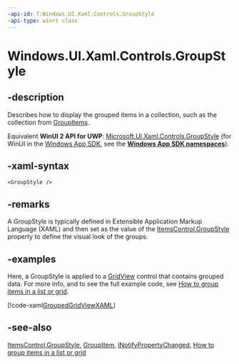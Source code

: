 ```yaml
---
-api-id: T:Windows.UI.Xaml.Controls.GroupStyle
-api-type: winrt class
---
```


<!-- Class syntax.
public class GroupStyle : Windows.UI.Xaml.Controls.IGroupStyle, Windows.UI.Xaml.Controls.IGroupStyle2, Windows.UI.Xaml.Data.INotifyPropertyChanged
-->

# Windows.UI.Xaml.Controls.GroupStyle

## -description
Describes how to display the grouped items in a collection, such as the collection from [GroupItems](../windows.ui.xaml.data/icollectionviewgroup_groupitems.md).

Equivalent **WinUI 2 API for UWP**: [Microsoft.UI.Xaml.Controls.GroupStyle](/windows/winui/api/microsoft.ui.xaml.controls.groupstyle) (for WinUI in the [Windows App SDK](/windows/apps/windows-app-sdk/), see the **[Windows App SDK namespaces](/windows/windows-app-sdk/api/winrt/)**).

## -xaml-syntax
```xaml
<GroupStyle />
```


## -remarks
A GroupStyle is typically defined in Extensible Application Markup Language (XAML) and then set as the value of the [ItemsControl.GroupStyle](itemscontrol_groupstyle.md) property to define the visual look of the groups.

## -examples
Here, a GroupStyle is applied to a [GridView](gridview.md) control that contains grouped data. For more info, and to see the full example code, see [How to group items in a list or grid](/previous-versions/windows/apps/hh780627(v=win.10)).



[!code-xaml[GroupedGridViewXAML](../windows.ui.xaml.controls/code/ItemsControlGroupingSnippets/csharp/MainPage.xaml#SnippetGroupedGridViewXAML)]

## -see-also
[ItemsControl.GroupStyle](itemscontrol_groupstyle.md), [GroupItem](groupitem.md), [INotifyPropertyChanged](../windows.ui.xaml.data/inotifypropertychanged.md), [How to group items in a list or grid](/previous-versions/windows/apps/hh780627(v=win.10))
